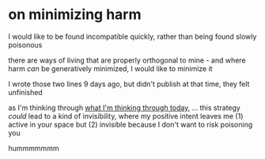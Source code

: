 # on minimizing harm

I would like to be found incompatible quickly, rather than being found slowly poisonous

there are ways of living that are properly orthogonal to mine - and where harm _can_ be generatively minimized, I would like to minimize it

I wrote those two lines 9 days ago, but didn't publish at that time, they felt unfinished

as I'm thinking through [what I'm thinking through today](./), ... this strategy _could_ lead to a kind of invisibility, where my positive intent leaves me (1) active in your space but (2) invisible because I don't want to risk poisoning you

hummmmmmm
